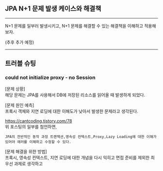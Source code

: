 ## JPA N+1 문제 발생 케이스와 해결책

---

N+1 문제를 일부러 발생시키고, N+1 문제를 해결할 수 있는 해결책을 이해하고 적용해보자.

(추후 추가 예정)

---

## 트러블 슈팅

### could not initialize proxy - no Session

[문제 상황] <br/>
해당 문제는 JPA를 사용해서 DB에 저장된 리소스를 읽어올 때 발생하게 되었다.

[문제 원인 예측] <br/>
프록시 객체와 지연 로딩에 대한 이해도가 낮아서 발생한 문제라고 생각된다.

https://cantcoding.tistory.com/78 <br/>
위 포스팅의 일부를 첨언하면, 
```
JPA의 전반적인 동작 과정 트랜잭션,영속성 컨텍스트,Proxy,Lazy Loading에 대한 이해가 있어야 에러를 이해하고 수정할 수 있다.
```

[문제 해결을 위한 방법] <br/>
프록시, 영속성 컨텍스트, 지연 로딩에 대한 개념을 다시 익히고 면접 준비를 제외한 최우선 과제로 생각하고 
